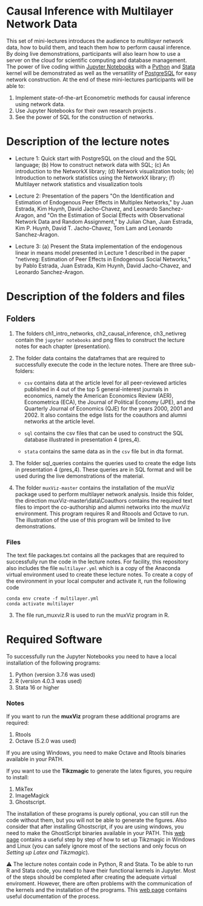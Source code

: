 # Causal Inference with Multilayer Network Data

This set of mini-lectures introduces the audience to _multilayer_ network data, how to build them, and teach them how to perform causal inference. By doing live demonstrations, participants will also learn how to use a server on the cloud for scientific computing and database management. The power of live coding within [Jupyter Notebooks](https://jupyter.org/) with a [Python](https://www.python.org/) and [Stata](https://www.stata.com/) kernel will be demonstrated as well as the versatility of [PostgreSQL](https://www.postgresql.org/) for easy network construction. At the end of these mini-lectures participants will be able to: 

1. Implement state-of-the-art Econometric methods for causal inference using network data.
2. Use Jupyter Notebooks for their own research projects .
3. See the power of SQL for the construction of networks.

# Description of the lecture notes

- Lecture 1: Quick start with PostgreSQL on the cloud and the SQL language; (b) How to construct network data with SQL; (c) An introduction to the NetworkX library; (d) Network visualization tools; (e) Introduction to network statistics using the NetworkX library; (f) Multilayer network statistics and visualization tools

- Lecture 2: Presentation of the papers "On the Identification and Estimation of Endogenous Peer Effects in Multiplex Networks," by Juan Estrada, Kim Huynh, David Jacho-Chavez, and Leonardo Sanchez-Aragon, and "On the Estimation of Social Effects with Observational Network Data and Random Assignment," by Julian Chan, Juan Estrada, Kim P. Huynh, David T. Jacho-Chavez, Tom Lam and Leonardo Sanchez-Aragon.

- Lecture 3: (a) Present the Stata implementation of the endogenous linear in means model presented in Lecture 1 described in the paper "netivreg: Estimation of Peer Effects in Endogenous Social Networks," by Pablo Estrada, Juan Estrada, Kim Huynh, David Jacho-Chavez, and Leonardo Sanchez-Aragon.

# Description of the folders and files

## Folders
1. The folders ch1_intro_networks, ch2_causal_inference, ch3_netivreg contain the ```jupyter notebooks``` and png files to construct the lecture notes for each chapter (presentation). 

2. The folder data contains the dataframes that are required to successfully execute the code in the lecture notes. There are three sub-folders:
    
    - ```csv``` contains data at the article level for all peer-reviewed articles published in 4 out of the top 5 general-interest journals in economics, namely the American Economics Review (AER), Econometrica (ECA), the Journal of Political Economy (JPE), and the Quarterly Journal of Economics (QJE) for the years 2000, 2001 and 2002. It also contains the edge lists for the coauthors and alumni networks at the article level.
    
    - ```sql``` contains the csv files that can be used to construct the SQL database illustrated in presentation 4 (pres_4).
    
    - ```stata``` contains the same data as in the ```csv``` file but in dta format.
    
4. The folder sql_queries contains the queries used to create the edge lists in presentation 4 (pres_4). These queries are in SQL format and will be used during the live demonstrations of the material.

5. The folder ```muxViz-master``` contains the installation of the muxViz package used to perform multilayer network analysis. Inside this folder, the direction muxViz-master\data\Coauthors contains the required text files to import the co-authorship and alumni networks into the muxViz environment. This program requires R and Rtoools and Octave to run. The illustration of the use of this program will be limited to live demonstrations.

### Files

The text file packages.txt contains all the packages that are required to successfully run the code in the lecture notes. For facility, this repository also includes the file ```multilayer.yml``` which is a copy of the Anaconda virtual environment used to create these lecture notes. To create a copy of the environment in your local computer and activate it, run the following code

```conda
conda env create -f multilayer.yml
conda activate multilayer
```

3. The file run_muxviz.R is used to run the muxViz program in R.

# Required Software

To successfully run the Jupyter Notebooks you need to have a local installation of the following programs:

1. Python (version 3.7.6 was used)
2. R (version 4.0.3 was used)
4. Stata 16 or higher

### Notes

If you want to run the **muxViz** program these additional programs are required:

1. Rtools
2. Octave (5.2.0 was used)

If you are using Windows, you need to make Octave and Rtools binaries available in your PATH.


If you want to use the **Tikzmagic** to generate the latex figures, you require to install:

1. MikTex
2. ImageMagick
3. Ghostscript. 

The installation of these programs is purely optional, you can still run the code without them, but you will not be able to generate the figures. Also consider that after installing Ghostscript, if you are using windows, you need to make the GhostScript binaries available in your PATH. This [web page](https://dspillustrations.com/pages/pages/setting-up-anaconda.html) contains a useful step by step of how to set up Tikzmagic in Windows and Linux (you can safely ignore most of the sections and only focus on *Setting up Latex and Tikzmagic*).

⚠ The lecture notes contain code in Python, R and Stata. To be able to run R and Stata code, you need to have their functional kernels in Jupyter. Most of the steps should be completed after creating the adequate virtual enviroment. However, there are often problems with the communication of the kernels and the installation of the programs. This [web page](https://bookdown.org/arnold_c/repro-research/3-1-jupyter-notebooks.html) contains useful documentation of the process.
